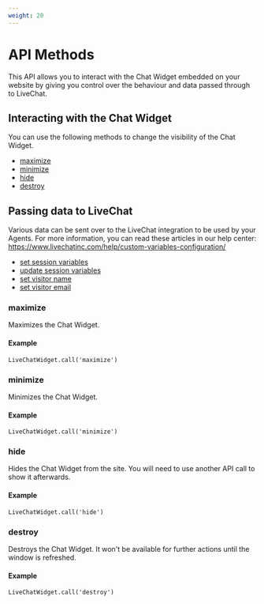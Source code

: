 ```yaml
---
weight: 20
---
```


# API Methods

This API allows you to interact with the Chat Widget embedded on your website by giving you control over the behaviour and data passed through to LiveChat.

## Interacting with the Chat Widget

You can use the following methods to change the visibility of the Chat Widget.

- [maximize](#maximize)
- [minimize](#minimize)
- [hide](#hide)
- [destroy](#destroy)

## Passing data to LiveChat

Various data can be sent over to the LiveChat integration to be used by your Agents.
For more information, you can read these articles in our help center: https://www.livechatinc.com/help/custom-variables-configuration/

- [set session variables](#set-session-variables)
- [update session variables](#update-session-variables)
- [set visitor name](#set-visitor-name)
- [set visitor email](#set-visitor-email)

### maximize

Maximizes the Chat Widget.

#### Example

`LiveChatWidget.call('maximize')`

### minimize

Minimizes the Chat Widget.

#### Example

`LiveChatWidget.call('minimize')`

### hide

Hides the Chat Widget from the site.
You will need to use another API call to show it afterwards.

#### Example

`LiveChatWidget.call('hide')`

### destroy

Destroys the Chat Widget.
It won't be available for further actions until the window is refreshed.

#### Example

`LiveChatWidget.call('destroy')`

